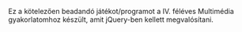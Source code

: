 Ez a kötelezően beadandó játékot/programot a IV. féléves Multimédia gyakorlatomhoz készült, amit jQuery-ben kellett megvalósítani. 
